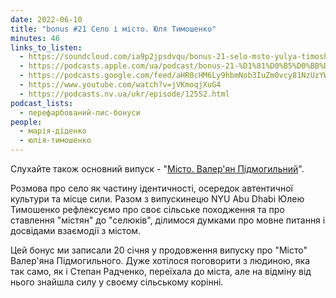 ```yaml
---
date: 2022-06-10
title: "bonus #21 Село і місто. Юля Тимошенко"
minutes: 46
links_to_listen:
  - https://soundcloud.com/ia9p2jpsdvqu/bonus-21-selo-msto-yulya-timoshenko
  - https://podcasts.apple.com/ua/podcast/bonus-21-%D1%81%D0%B5%D0%BB%D0%BE-%D1%96-%D0%BC%D1%96%D1%81%D1%82%D0%BE-%D1%8E%D0%BB%D1%8F-%D1%82%D0%B8%D0%BC%D0%BE%D1%88%D0%B5%D0%BD%D0%BA%D0%BE/id1563575488?i=1000565932057
  - https://podcasts.google.com/feed/aHR0cHM6Ly9hbmNob3IuZm0vcy81NzUzYWEwMC9wb2RjYXN0L3Jzcw/episode/ODk5NjY1YWMtNDU3My00MzI1LTk3MzgtM2Y5MGEzMjlmNmI0?sa=X&ved=0CAUQkfYCahcKEwjwnJ_C6dL6AhUAAAAAHQAAAAAQFA
  - https://www.youtube.com/watch?v=jVKmoqjXuG4
  - https://podcasts.nv.ua/ukr/episode/12552.html
podcast_lists:
  - перефарбований-лис-бонуси
people:
  - марія-діденко
  - юлія-тимошенко
---
```


Слухайте також основний випуск - "[Місто. Валер'ян Підмогильний][1]".

Розмова про село як частину ідентичності, осередок автентичної культури та
місце сили. Разом з випускинецю NYU Abu Dhabi Юлею Тимошенко рефлексуємо про
своє сільське походження та про ставлення "містян" до "селюків", ділимося
думками про мовне питання і досвідами взаємодії з містом.

Цей бонус ми записали 20 січня у продовження випуску про "Місто" Валер'яна
Підмогильного. Дуже хотілося поговорити з людиною, яка так само, як і Степан
Радченко, переїхала до міста, але на відміну від нього знайшла силу у своєму
сільському корінні.

[1]: /перефарбований-лис/23/
